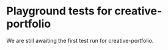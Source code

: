# Playground tests for creative-portfolio
We are still awaiting the first test run for creative-portfolio.

